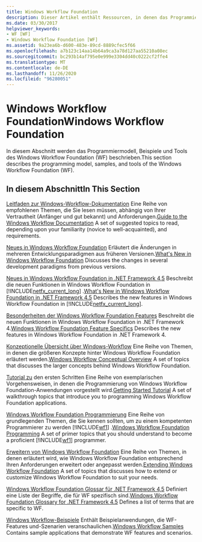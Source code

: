 ```yaml
---
title: Windows Workflow Foundation
description: Dieser Artikel enthält Ressourcen, in denen das Programmiermodell, die Beispiele und die Tools der Windows Workflow Foundation beschrieben werden.
ms.date: 03/30/2017
helpviewer_keywords:
- WF [WF]
- Windows Workflow Foundation [WF]
ms.assetid: 9a23ea6b-d600-483e-89cd-8889cfec5f66
ms.openlocfilehash: a7b123c14aa14b64a9ca3a78d127aa55210a08ec
ms.sourcegitcommit: bc293b14af795e0e999e3304dd40c0222cf2ffe4
ms.translationtype: MT
ms.contentlocale: de-DE
ms.lasthandoff: 11/26/2020
ms.locfileid: "96280051"
---
```

# <a name="windows-workflow-foundation"></a><span data-ttu-id="8e7eb-103">Windows Workflow Foundation</span><span class="sxs-lookup"><span data-stu-id="8e7eb-103">Windows Workflow Foundation</span></span>

<span data-ttu-id="8e7eb-104">In diesem Abschnitt werden das Programmiermodell, Beispiele und Tools des Windows Workflow Foundation (WF) beschrieben.</span><span class="sxs-lookup"><span data-stu-id="8e7eb-104">This section describes the programming model, samples, and tools of the Windows Workflow Foundation (WF).</span></span>

## <a name="in-this-section"></a><span data-ttu-id="8e7eb-105">In diesem Abschnitt</span><span class="sxs-lookup"><span data-stu-id="8e7eb-105">In This Section</span></span>

 <span data-ttu-id="8e7eb-106">[Leitfaden zur Windows-Workflow-Dokumentation](guide-to-the-documentation.md) Eine Reihe von empfohlenen Themen, die Sie lesen müssen, abhängig von Ihrer Vertrautheit (Anfänger und gut bekannt) und Anforderungen.</span><span class="sxs-lookup"><span data-stu-id="8e7eb-106">[Guide to the Windows Workflow Documentation](guide-to-the-documentation.md) A set of suggested topics to read, depending upon your familiarity (novice to well-acquainted), and requirements.</span></span>

 <span data-ttu-id="8e7eb-107">[Neues in Windows Workflow Foundation](whats-new.md) Erläutert die Änderungen in mehreren Entwicklungsparadigmen aus früheren Versionen.</span><span class="sxs-lookup"><span data-stu-id="8e7eb-107">[What's New in Windows Workflow Foundation](whats-new.md) Discusses the changes in several development paradigms from previous versions.</span></span>

 <span data-ttu-id="8e7eb-108">[Neues in Windows Workflow Foundation in .NET Framework 4,5](whats-new-in-wf-in-dotnet.md) Beschreibt die neuen Funktionen in Windows Workflow Foundation in [!INCLUDE[netfx_current_long](../../../includes/netfx-current-long-md.md)] .</span><span class="sxs-lookup"><span data-stu-id="8e7eb-108">[What's New in Windows Workflow Foundation in .NET Framework 4.5](whats-new-in-wf-in-dotnet.md) Describes the new features in Windows Workflow Foundation in [!INCLUDE[netfx_current_long](../../../includes/netfx-current-long-md.md)].</span></span>

 <span data-ttu-id="8e7eb-109">[Besonderheiten der Windows Workflow Foundation Features](feature-specifics.md) Beschreibt die neuen Funktionen in Windows Workflow Foundation in .NET Framework 4.</span><span class="sxs-lookup"><span data-stu-id="8e7eb-109">[Windows Workflow Foundation Feature Specifics](feature-specifics.md) Describes the new features in Windows Workflow Foundation in .NET Framework 4.</span></span>

 <span data-ttu-id="8e7eb-110">[Konzeptionelle Übersicht über Windows-Workflow](conceptual-overview.md) Eine Reihe von Themen, in denen die größeren Konzepte hinter Windows Workflow Foundation erläutert werden.</span><span class="sxs-lookup"><span data-stu-id="8e7eb-110">[Windows Workflow Conceptual Overview](conceptual-overview.md) A set of topics that discusses the larger concepts behind Windows Workflow Foundation.</span></span>

 <span data-ttu-id="8e7eb-111">[Tutorial zu](getting-started-tutorial.md) den ersten Schritten Eine Reihe von exemplarischen Vorgehensweisen, in denen die Programmierung von Windows Workflow Foundation-Anwendungen vorgestellt wird.</span><span class="sxs-lookup"><span data-stu-id="8e7eb-111">[Getting Started Tutorial](getting-started-tutorial.md) A set of walkthrough topics that introduce you to programming Windows Workflow Foundation applications.</span></span>

 <span data-ttu-id="8e7eb-112">[Windows Workflow Foundation Programmierung](programming.md) Eine Reihe von grundlegenden Themen, die Sie kennen sollten, um zu einem kompetenten Programmierer zu werden [!INCLUDE[wf1](../../../includes/wf1-md.md)] .</span><span class="sxs-lookup"><span data-stu-id="8e7eb-112">[Windows Workflow Foundation Programming](programming.md) A set of primer topics that you should understand to become a proficient [!INCLUDE[wf1](../../../includes/wf1-md.md)] programmer.</span></span>

 <span data-ttu-id="8e7eb-113">[Erweitern von Windows Workflow Foundation](extend.md) Eine Reihe von Themen, in denen erläutert wird, wie Windows Workflow Foundation entsprechend Ihren Anforderungen erweitert oder angepasst werden.</span><span class="sxs-lookup"><span data-stu-id="8e7eb-113">[Extending Windows Workflow Foundation](extend.md) A set of topics that discusses how to extend or customize Windows Workflow Foundation to suit your needs.</span></span>

 <span data-ttu-id="8e7eb-114">[Windows Workflow Foundation Glossar für .NET Framework 4,5](glossary.md) Definiert eine Liste der Begriffe, die für WF spezifisch sind.</span><span class="sxs-lookup"><span data-stu-id="8e7eb-114">[Windows Workflow Foundation Glossary for .NET Framework 4.5](glossary.md) Defines a list of terms that are specific to WF.</span></span>

 <span data-ttu-id="8e7eb-115">[Windows Workflow-Beispiele](./samples/index.md) Enthält Beispielanwendungen, die WF-Features und-Szenarien veranschaulichen.</span><span class="sxs-lookup"><span data-stu-id="8e7eb-115">[Windows Workflow Samples](./samples/index.md) Contains sample applications that demonstrate WF features and scenarios.</span></span>
